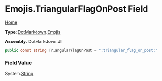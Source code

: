 # Emojis\.TriangularFlagOnPost Field

[Home](../../../README.md)

**Type**: [DotMarkdown](../../README.md)\.[Emojis](../README.md)

**Assembly**: DotMarkdown\.dll

```csharp
public const string TriangularFlagOnPost = ":triangular_flag_on_post:"
```

### Field Value

System\.[String](https://docs.microsoft.com/en-us/dotnet/api/system.string)